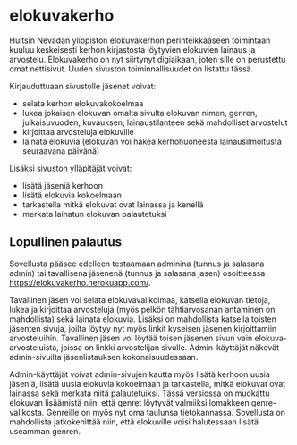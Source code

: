 # elokuvakerho

Huitsin Nevadan yliopiston elokuvakerhon perinteikkääseen toimintaan kuuluu keskeisesti kerhon kirjastosta löytyvien elokuvien lainaus ja arvostelu. Elokuvakerho on nyt siirtynyt digiaikaan, joten sille on perustettu omat nettisivut. Uuden sivuston toiminnallisuudet on listattu tässä.

Kirjauduttuaan sivustolle jäsenet voivat:
-	selata kerhon elokuvakokoelmaa
-	lukea jokaisen elokuvan omalta sivulta elokuvan nimen, genren, julkaisuvuoden, kuvauksen, lainaustilanteen sekä mahdolliset arvostelut
-	kirjoittaa arvosteluja elokuville
-	lainata elokuvia (elokuvan voi hakea kerhohuoneesta lainausilmoitusta seuraavana päivänä)

Lisäksi sivuston ylläpitäjät voivat:
-	lisätä jäseniä kerhoon
-	lisätä elokuvia kokoelmaan
-	tarkastella mitkä elokuvat ovat lainassa ja kenellä
-	merkata lainatun elokuvan palautetuksi

## Lopullinen palautus ##

Sovellusta pääsee edelleen testaamaan adminina (tunnus ja salasana admin) tai tavallisena jäsenenä (tunnus ja salasana jasen) osoitteessa https://elokuvakerho.herokuapp.com/. 

Tavallinen jäsen voi selata elokuvavalikoimaa, katsella elokuvan tietoja, lukea ja kirjoittaa arvosteluja (myös pelkön tähtiarvosanan antaminen on mahdollista) sekä lainata elokuvia. Lisäksi on mahdollista katsella toisten jäsenten sivuja, joilta löytyy nyt myös linkit kyseisen jäsenen kirjoittamiin arvosteluihin. Tavallinen jäsen voi löytää toisen jäsenen sivun vain elokuva-arvosteluista, joissa on linkki arvostelijan sivulle. Admin-käyttäjät näkevät admin-sivuilta jäsenlistauksen kokonaisuudessaan.

Admin-käyttäjät voivat admin-sivujen kautta myös lisätä kerhoon uusia jäseniä, lisätä uusia elokuvia kokoelmaan ja tarkastella, mitkä elokuvat ovat lainassa sekä merkata niitä palautetuiksi. Tässä versiossa on muokattu elokuvan lisäämistä niin, että genret löytyvät valmiiksi lomakkeen genre-valikosta. Genreille on myös nyt oma taulunsa tietokannassa. Sovellusta on mahdollista jatkokehittää niin, että elokuville voisi halutessaan lisätä useamman genren.